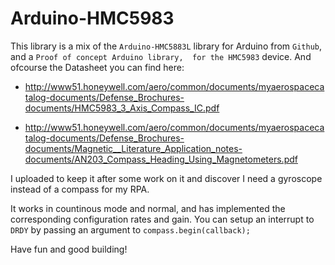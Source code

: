 # Arduino-HMC5983

This library is a mix of the `Arduino-HMC5883L` library for Arduino from `Github`, and a `Proof of concept Arduino library,  for the HMC5983` device. And ofcourse the Datasheet you can find here:

* http://www51.honeywell.com/aero/common/documents/myaerospacecatalog-documents/Defense_Brochures-documents/HMC5983_3_Axis_Compass_IC.pdf

* http://www51.honeywell.com/aero/common/documents/myaerospacecatalog-documents/Defense_Brochures-documents/Magnetic__Literature_Application_notes-documents/AN203_Compass_Heading_Using_Magnetometers.pdf

I uploaded to keep it after some work on it and discover I need a gyroscope instead of a compass for my RPA.

It works in countinous mode and normal, and has implemented the corresponding configuration rates and gain.
You can setup an interrupt to `DRDY` by passing an argument to `compass.begin(callback);`

Have fun and good building!

